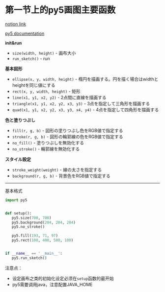 # 第一节上的py5画图主要函数

[notion link](https://www.notion.so/Lecture-1-Materials-1d7919598f2680408ac1f6f5a8146409)

[py5 documentation](https://py5coding.org/index.html)

**init&run**

- `size(width, height)` - 画布大小
- `run_sketch()` - run

**基本図形**

- `ellipse(x, y, width, height)` - 楕円を描画する。円を描く場合はwidthとheightを同じ値にする
- `rect(x, y, width, height)` - 矩形
- `line(x1, y1, x2, y2)` - 2点間に直線を描画する
- `triangle(x1, y1, x2, y2, x3, y3)` - 3点を指定して三角形を描画する
- `quad(x1, y1, x2, y2, x3, y3, x4, y4)` - 4点を指定して四角形を描画する

**色と塗りつぶし**

- `fill(r, g, b)` - 図形の塗りつぶし色をRGB値で指定する
- `stroke(r, g, b)` - 図形の輪郭線の色をRGB値で指定する
- `no_fill()` - 塗りつぶしを無効化する
- `no_stroke()` - 輪郭線を無効化する

**スタイル設定**

- `stroke_weight(weight)` - 線の太さを指定する
- `background(r, g, b)` - 背景色をRGB値で指定する

---
基本格式

```python
import py5


def setup():
   py5.size(700, 700)
   py5.background(204, 204, 204)
   py5.no_stroke()

   py5.fill(193, 71, 97)
   py5.rect(100, 400, 500, 100)


if __name__ == '__main__':
   py5.run_sketch()

```
注意点：

* 设定画布之类的初始化设定必须在`setup`函数的最开始
* py5需要调用java，注意配置JAVA_HOME

